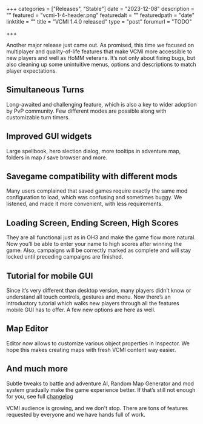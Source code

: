 +++
categories = ["Releases", "Stable"]
date = "2023-12-08"
description = ""
featured = "vcmi-1-4-header.png"
featuredalt = ""
featuredpath = "date"
linktitle = ""
title = "VCMI 1.4.0 released"
type = "post"
forumurl = "TODO"

+++

Another major release just came out. As promised, this time we focused on multiplayer and quality-of-life features that make VCMI more accessible to new players and well as HoMM veterans. It’s not only about fixing bugs, but also cleaning up some unintuitive menus, options and descriptions to match player expectations.

## Simultaneous Turns
Long-awaited and challenging feature, which is also a key to wider adoption by PvP community. Few different modes are possible along with customizable turn timers.

## Improved GUI widgets
Large spellbook, hero slection dialog, more tooltips in adventure map, folders in map / save browser and more.

## Savegame compatibility with different mods
Many users complained that saved games require exactly the same mod configuration to load, which was confusing and sometimes buggy. We listened, and made it more convenient, with less requirements.

## Loading Screen, Ending Screen, High Scores
They are all functional just as in OH3 and make the game flow more natural. Now you’ll be able to enter your name to high scores after winning the game. Also, campaigns will be correctly marked as complete and will stay locked until preceding campaigns are finished.

## Tutorial for mobile GUI
Since it’s very different than desktop version, many players didn’t know or understand all touch controls, gestures and menu. Now there’s an introductory tutorial which walks new players through all the features mobile GUI has to offer. A few new options are here as well.

## Map Editor
Editor now allows to customize various object properties in Inspector. We hope this makes creating maps with fresh VCMI content way easier.

## And much more
Subtle tweaks to battle and adventure AI, Random Map Generator and mod system gradually make the game experience better. If that’s still not enough for you, see full [changelog](https://github.com/vcmi/vcmi/blob/develop/ChangeLog.md#132---140)

VCMI audience is growing, and we don't stop. There are tons of features requested by everyone and we have hands full of work.